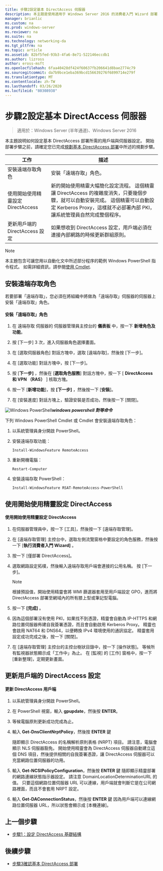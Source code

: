 ```yaml
---
title: 步驟2設定基本 DirectAccess 伺服器
description: 本主題是使用適用于 Windows Server 2016 的消費者入門 Wizard 部署單一 DirectAccess 伺服器指南的一部分
manager: brianlic
ms.custom: na
ms.prod: windows-server
ms.reviewer: na
ms.suite: na
ms.technology: networking-da
ms.tgt_pltfrm: na
ms.topic: article
ms.assetid: 82bf5fed-93b3-4fa6-8e71-522146eccdb1
ms.author: lizross
author: eross-msft
ms.openlocfilehash: 6faa40428df424f60637fb206641d8bae2774c79
ms.sourcegitcommit: da7b9bce1eba369bcd156639276f6899714e279f
ms.translationtype: MT
ms.contentlocale: zh-TW
ms.lasthandoff: 03/26/2020
ms.locfileid: "80308938"
---
```

# <a name="step-2-configure-the-basic-directaccess-server"></a>步驟2設定基本 DirectAccess 伺服器

>適用於：Windows Server (半年通道)、Windows Server 2016

本主題說明如何設定基本 DirectAccess 部署所需的用戶端與伺服器設定。 開始部署步驟之前，請確定您已完成[規劃基本 DirectAccess 部署](Plan-a-Basic-DirectAccess-Deployment.md)中所述的規劃步驟。  
  
|工作|描述|  
|----|--------|  
|安裝遠端存取角色|安裝「遠端存取」角色。|  
|使用開始使用精靈設定 DirectAccess|新的開始使用精靈大幅簡化設定流程。 這個精靈讓 DirectAccess 的複雜度消失，只要幾個步驟，就可以自動安裝完成。 這個精靈可以自動設定 Kerberos Proxy，這樣就不必部署內部 PKI，讓系統管理員自然完成整個程序。|  
|更新用戶端的 DirectAccess 設定|如果想收到 DirectAccess 設定，用戶端必須在連接內部網路的時候更新群組原則。|  
  
> [!NOTE]  
> 本主題包含可讓您用以自動化文中所述部分程序的範例 Windows PowerShell 指令程式。 如需詳細資訊，請參閱[使用 Cmdlet](https://go.microsoft.com/fwlink/p/?linkid=230693).  
  
## <a name="install-the-remote-access-role"></a><a name="BKMK_Role"></a>安裝遠端存取角色  
若要部署「遠端存取」，您必須在將組織中將做為「遠端存取」伺服器的伺服器上安裝「遠端存取」角色。  
  
#### <a name="to-install-the-remote-access-role"></a>安裝「遠端存取」角色  
  
1.  在 遠端存取 伺服器的 伺服器管理員主控台的 **儀表板** 中，按一下 **新增角色及功能**。  
  
2.  按 [下一步] 3 次，進入伺服器角色選擇畫面。  
  
3.  在 [選取伺服器角色] 對話方塊中，選取 [遠端存取]，然後按 [下一步]。  
  
4.  在 [選取功能] 對話方塊中，按 [下一步]。  
  
5.  按 [**下一步]** ，然後在 [**選取角色服務**] 對話方塊中，按一下 [ **DirectAccess 和 VPN （RAS）** ] 核取方塊。  
  
6.  按一下 [**新增功能**]，按 **[下一步]** ，然後按一下 [**安裝**]。  
  
7.  在 [安裝進度] 對話方塊上，驗證安裝是否成功，然後按一下 [關閉]。  
  
![Windows PowerShell](../../../media/Step-2-Configure-the-DirectAccess-Server/PowerShellLogoSmall.gif)***<em>windows powershell 對等命令</em>***  
  
下列 Windows PowerShell Cmdlet 或 Cmdlet 會安裝遠端存取角色： 

1. 以系統管理員身分開啟 PowerShell。

2. 安裝遠端存取功能：

   ```  
   Install-WindowsFeature RemoteAccess   
   ```  

3. 重新開機電腦：

   ```
   Restart-Computer
   ```
   
4. 安裝遠端存取 PowerShell：

   ```
   Install-WindowsFeature RSAT-RemoteAccess-PowerShell
   ```



  
## <a name="configure-directaccess-with-the-getting-started-wizard"></a>使用開始使用精靈設定 DirectAccess  
  
#### <a name="to-configure-directaccess-using-the-getting-started-wizard"></a>使用開始使用精靈設定 DirectAccess  
  
1.  在伺服器管理員中，按一下 [工具]，然後按一下 [遠端存取管理]。  
  
2.  在 [遠端存取管理] 主控台中，選取左側流覽窗格中要設定的角色服務，然後按一下 [**執行消費者入門 Wizard]** 。  
  
3.  按一下 [僅部署 DirectAccess]。  
  
4.  選取網路設定拓樸，然後輸入遠端存取用戶端會連接的公用名稱。 按 [下一步]。  
  
    > [!NOTE]  
    > 根據預設值，開始使用精靈會將 WMI 篩選器套用至用戶端設定 GPO，進而將 DirectAccess 部署至網域內的所有膝上型或筆記型電腦。  
  
5.  按一下 **[完成]** 。  
  
6.  因為這個部署沒有使用 PKI，如果找不到憑證，精靈會自動為 IP-HTTPS 和網路位置伺服器佈建自我簽署憑證，而且會自動啟用 Kerberos Proxy。 精靈也會啟用 NAT64 和 DNS64，以便轉換 IPv4 環境使用的通訊協定。 精靈套用設定成功完成之後，按一下 [關閉]。  
  
7.  在 [遠端存取管理] 主控台的主控台樹狀目錄中，按一下 [操作狀態]。 等候所有監視器狀態顯示成「工作中」為止。 在 [監視] 的 [工作] 窗格中，按一下 [重新整理]，定期更新畫面。  
  
## <a name="update-clients-with-the-directaccess-configuration"></a>更新用戶端的 DirectAccess 設定  
  
#### <a name="to-update-directaccess-clients"></a>更新 DirectAccess 用戶端  
  
1.  以系統管理員身分開啟 PowerShell。  
  
2.  在 PowerShell 視窗，輸入 **gpupdate**，然後按 **ENTER**。  
  
3.  等候電腦原則更新成功完成為止。  
  
4.  輸入 **Get-DnsClientNrptPolicy**，然後按 **ENTER** 鍵  
  
    隨即顯示 DirectAccess 的名稱解析原則表格 (NRPT) 項目。 請注意，電腦會顯示 NLS 伺服器豁免。 開始使用精靈會為 DirectAccess 伺服器自動建立這個 DNS 項目，然後提供相關的自我簽署憑證，讓 DirectAccess 伺服器可以充當網路位置伺服器的功用。  
  
5.  輸入 **Get-NCSIPolicyConfiguration**，然後按 **ENTER** 鍵 隨即顯示精靈部署的網路連線狀態指示器設定。 請注意 DomainLocationDeterminationURL 的值。 只要這個網路位置伺服器 URL 可以連線，用戶端就會判斷它是在公司網路裡面，而且不會套用 NRPT 設定。  
  
6.  輸入 **Get-DAConnectionStatus**，然後按 **ENTER** 鍵 因為用戶端可以連線網路位置伺服器 URL，所以狀態會顯示成 [本機連線]。  
  
## <a name="previous-step"></a><a name="BKMK_Links"></a>上一個步驟  
  
-   [步驟1：設定 DirectAccess 基礎結構](Step-1-Configure-the-DirectAccess-Infrastructure.md)  
  
## <a name="next-step"></a>後續步驟  
  
-   [步驟3確認基本 DirectAccess 部署](da-basic-configure-s3-verify.md)  
  



